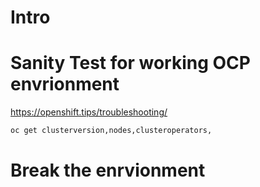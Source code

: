 # Intro

# Sanity Test for working OCP envrionment
https://openshift.tips/troubleshooting/
```bash
oc get clusterversion,nodes,clusteroperators,
```

# Break the enrvionment
